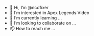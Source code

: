 - 👋 Hi, I’m @ncofixer
- 👀 I’m interested in Apex Legends Video
- 🌱 I’m currently learning ...
- 💞️ I’m looking to collaborate on ...
- 📫 How to reach me ...

<!---
ncofixer/ncofixer is a ✨ special ✨ repository because its `README.md` (this file) appears on your GitHub profile.
You can click the Preview link to take a look at your changes.
--->
